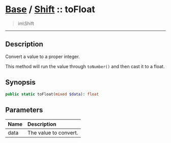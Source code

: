 # [Base](base.md) / [Shift](base-Shift.md) :: toFloat
 > im\Shift
____

## Description
Convert a value to a proper integer.

This method will run the value through `toNumber()` and
then cast it to a float.

## Synopsis
```php
public static toFloat(mixed $data): float
```

## Parameters
| Name | Description |
| :--- | :---------- |
| data | The value to convert. |
